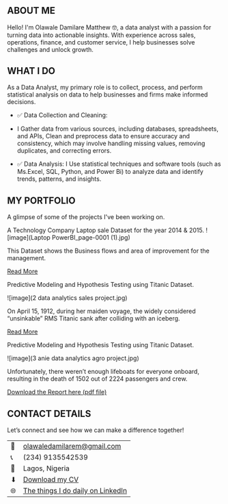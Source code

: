 # <!--Section 1: Introduce your self-->
## ABOUT ME

Hello! I'm Olawale Damilare Matthew 🤓, a data analyst with a passion for turning data into actionable insights. With experience across sales, operations, finance, and customer service, I help businesses solve challenges and unlock growth.


<!--Mention your top/relevant skills here - core and soft skills-->
## WHAT I DO

As a Data Analyst, my primary role is to collect, process, and perform statistical analysis on data to help businesses and firms make informed decisions.
- ✅ Data Collection and Cleaning:
- I Gather data from various sources, including databases, spreadsheets, and APIs, Clean and preprocess data to ensure accuracy and consistency, which may involve handling missing values, removing duplicates, and correcting errors. 

- ✅ Data Analysis:
I Use statistical techniques and software tools (such as Ms.Excel, SQL, Python, and Power Bi) to analyze data and identify trends, patterns, and insights. 


<!--Section 2: List 3-4 key projects-->
## MY PORTFOLIO 

A glimpse of some of the projects I've been working on.

A Technology Company Laptop sale Dataset for the year 2014 & 2015.
![image](Laptop PowerBI_page-0001 (1).jpg)

This Dataset shows the Business flows and area of improvement for the management.


[Read More](https://www.linkedin.com/posts/olawale-damilare-matthew-2a8a5a146_dataanalysis-dashboard-datavisualization-activity-7271859411801821184-111U?utm_source=share&utm_medium=member_desktop)

Predictive Modeling and Hypothesis Testing using Titanic Dataset.

![image](2  data analytics sales project.jpg)

On April 15, 1912, during her maiden voyage, the widely considered “unsinkable” RMS Titanic sank after colliding with an iceberg. 

[Read More](https://www.linkedin.com/pulse/predictive-modeling-hypothesis-testing-using-titanic-dataset/)

Predictive Modeling and Hypothesis Testing using Titanic Dataset.

![image](3 anie data analytics agro project.jpg)

Unfortunately, there weren’t enough lifeboats for everyone onboard, resulting in the death of 1502 out of 2224 passengers and crew. 

<a href="17 How to Present Data to Executives k.pdf">Download the Report here (pdf file)</a>


## CONTACT DETAILS

Let’s connect and see how we can make a difference together!
<table>
  <tbody>
    <tr>
      <td>📧</td>
      <td><a href="mailto:olawaledamilarem@gmail.com">olawaledamilarem@gmail.com</a></td>
    </tr>
    <tr>
      <td>📞</td>
      <td>(234) 9135542539</td>
    </tr>
    <tr>
      <td>📍</td>
      <td>Lagos, Nigeria</td>
    </tr>
    <tr>
      <td>⬇</td>
      <td><a href="Olawale Damilare resume (1).docx11 2024.pdf">Download my CV</a></td>
    </tr>
    <tr>
      <td>🌐</td>
      <td><a href="www.linkedin.com/in/olawale-damilare-matthew-2a8a5a146">The things I do daily on LinkedIn</a></td>
    </tr>
  </tbody>
</table>
